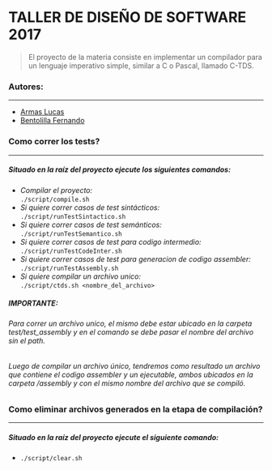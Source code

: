 # **TALLER DE DISEÑO DE SOFTWARE 2017** #

>El proyecto de la materia consiste en implementar un compilador para un lenguaje
>imperativo simple, similar a C o Pascal, llamado C-TDS.


### Autores: ###
____
- [Armas Lucas](https://github.com/larmas "Perfil GitHub")
- [Bentolilla Fernando](https://github.com/fernando13 "Perfil GitHub")

### Como correr los tests? ###
____
##### Situado en la raíz del proyecto ejecute los siguientes comandos: #####

* *Compilar el proyecto:*\
 `./script/compile.sh`
* *Si quiere correr casos de test sintácticos:*\
 `./script/runTestSintactico.sh`
* *Si quiere correr casos de test semánticos:*\
 `./script/runTestSemantico.sh`
* *Si quiere correr casos de test para codigo intermedio:*\
 `./script/runTestCodeInter.sh`
* *Si quiere correr casos de test para generacion de codigo assembler:*\
  `./script/runTestAssembly.sh`
* *Si quiere compilar un archivo unico:*\
 `./script/ctds.sh <nombre_del_archivo>`

##### IMPORTANTE:
###### Para correr un archivo unico, el mismo debe estar ubicado en la carpeta test/test_assembly y en el comando se debe pasar el nombre del archivo sin el path.
###### Luego de compilar un archivo único, tendremos como resultado un archivo que contiene el codigo assembler y un ejecutable, ambos ubicados en la carpeta /assembly y con el mismo nombre del archivo que se compiló.


### Como eliminar archivos generados en la etapa de compilación? ###
____
##### Situado en la raíz del proyecto ejecute el siguiente comando: #####
* `./script/clear.sh`
